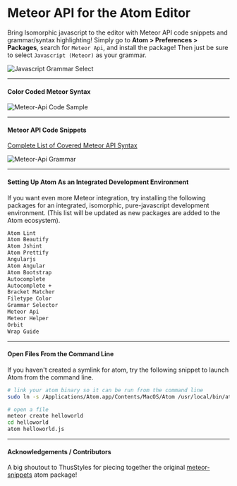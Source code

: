 Meteor API for the Atom Editor
=======================================

Bring Isomorphic javascript to the editor with Meteor API code snippets and grammar/syntax highlighting!  Simply go to **Atom > Preferences > Packages**, search for ``Meteor Api``, and install the package!  Then just be sure to select ``Javascript (Meteor)`` as your grammar.

![Javascript Grammar Select](https://raw.githubusercontent.com/awatson1978/meteor-api/master/screenshots/javascript-meteor-select.png)  

---------------------------------------
#### Color Coded Meteor Syntax  

![Meteor-Api Code Sample](https://raw.githubusercontent.com/awatson1978/meteor-api/master/screenshots/code-sample.png)  


---------------------------------------
#### Meteor API Code Snippets  

[Complete List of Covered Meteor API Syntax](https://github.com/awatson1978/meteor-api-for-atom-editor/blob/master/api.md)

![Meteor-Api Grammar](https://github.com/awatson1978/meteor-api/blob/master/screenshots/grammar-snippets.png)  



---------------------------------------
#### Setting Up Atom As an Integrated Development Environment

If you want even more Meteor integration, try installing the following packages for an integrated, isomorphic, pure-javascript development environment.  (This list will be updated as new packages are added to the Atom ecosystem).  

````sh
Atom Lint
Atom Beautify
Atom Jshint
Atom Prettify
Angularjs
Atom Angular
Atom Bootstrap
Autocomplete
Autocomplete +
Bracket Matcher
Filetype Color
Grammar Selector
Meteor Api
Meteor Helper
Orbit
Wrap Guide
````


---------------------------------------
#### Open Files From the Command Line

If you haven't created a symlink for atom, try the following snippet to launch Atom from the command line.  

````sh
# link your atom binary so it can be run from the command line
sudo ln -s /Applications/Atom.app/Contents/MacOS/Atom /usr/local/bin/atom

# open a file
meteor create helloworld
cd helloworld
atom helloworld.js
````


---------------------------------------
#### Acknowledgements / Contributors

A big shoutout to ThusStyles for piecing together the original [meteor-snippets](https://github.com/ThusStyles/meteor-snippets) atom package!

